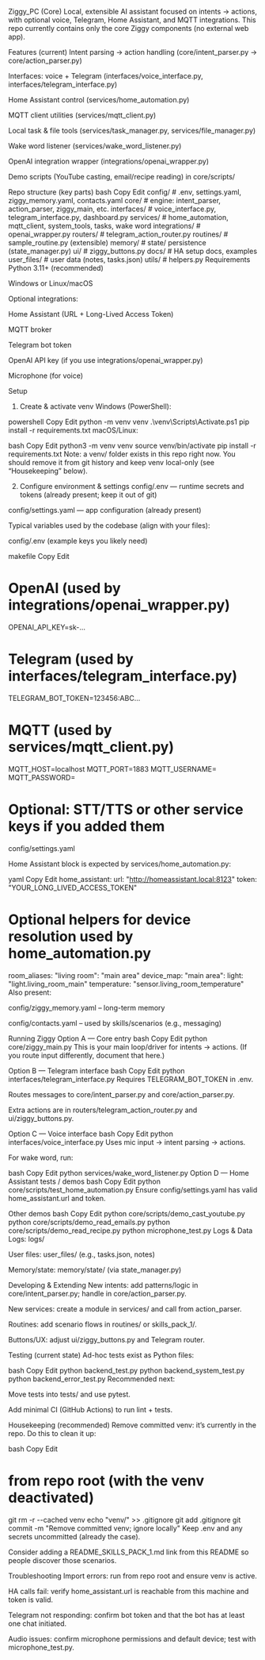 Ziggy_PC (Core)
Local, extensible AI assistant focused on intents → actions, with optional voice, Telegram, Home Assistant, and MQTT integrations. This repo currently contains only the core Ziggy components (no external web app).

Features (current)
Intent parsing → action handling (core/intent_parser.py → core/action_parser.py)

Interfaces: voice + Telegram (interfaces/voice_interface.py, interfaces/telegram_interface.py)

Home Assistant control (services/home_automation.py)

MQTT client utilities (services/mqtt_client.py)

Local task & file tools (services/task_manager.py, services/file_manager.py)

Wake word listener (services/wake_word_listener.py)

OpenAI integration wrapper (integrations/openai_wrapper.py)

Demo scripts (YouTube casting, email/recipe reading) in core/scripts/

Repo structure (key parts)
bash
Copy
Edit
config/              # .env, settings.yaml, ziggy_memory.yaml, contacts.yaml
core/                # engine: intent_parser, action_parser, ziggy_main, etc.
interfaces/          # voice_interface.py, telegram_interface.py, dashboard.py
services/            # home_automation, mqtt_client, system_tools, tasks, wake word
integrations/        # openai_wrapper.py
routers/             # telegram_action_router.py
routines/            # sample_routine.py (extensible)
memory/              # state/ persistence (state_manager.py)
ui/                  # ziggy_buttons.py
docs/                # HA setup docs, examples
user_files/          # user data (notes, tasks.json)
utils/               # helpers.py
Requirements
Python 3.11+ (recommended)

Windows or Linux/macOS

Optional integrations:

Home Assistant (URL + Long-Lived Access Token)

MQTT broker

Telegram bot token

OpenAI API key (if you use integrations/openai_wrapper.py)

Microphone (for voice)

Setup
1) Create & activate venv
Windows (PowerShell):

powershell
Copy
Edit
python -m venv venv
.\venv\Scripts\Activate.ps1
pip install -r requirements.txt
macOS/Linux:

bash
Copy
Edit
python3 -m venv venv
source venv/bin/activate
pip install -r requirements.txt
Note: a venv/ folder exists in this repo right now. You should remove it from git history and keep venv local-only (see “Housekeeping” below).

2) Configure environment & settings
config/.env — runtime secrets and tokens (already present; keep it out of git)

config/settings.yaml — app configuration (already present)

Typical variables used by the codebase (align with your files):

config/.env (example keys you likely need)

makefile
Copy
Edit
# OpenAI (used by integrations/openai_wrapper.py)
OPENAI_API_KEY=sk-...

# Telegram (used by interfaces/telegram_interface.py)
TELEGRAM_BOT_TOKEN=123456:ABC...

# MQTT (used by services/mqtt_client.py)
MQTT_HOST=localhost
MQTT_PORT=1883
MQTT_USERNAME=
MQTT_PASSWORD=

# Optional: STT/TTS or other service keys if you added them
config/settings.yaml

Home Assistant block is expected by services/home_automation.py:

yaml
Copy
Edit
home_assistant:
  url: "http://homeassistant.local:8123"
  token: "YOUR_LONG_LIVED_ACCESS_TOKEN"

# Optional helpers for device resolution used by home_automation.py
room_aliases:
  "living room": "main area"
device_map:
  "main area":
    light: "light.living_room_main"
    temperature: "sensor.living_room_temperature"
Also present:

config/ziggy_memory.yaml – long-term memory

config/contacts.yaml – used by skills/scenarios (e.g., messaging)

Running Ziggy
Option A — Core entry
bash
Copy
Edit
python core/ziggy_main.py
This is your main loop/driver for intents → actions. (If you route input differently, document that here.)

Option B — Telegram interface
bash
Copy
Edit
python interfaces/telegram_interface.py
Requires TELEGRAM_BOT_TOKEN in .env.

Routes messages to core/intent_parser.py and core/action_parser.py.

Extra actions are in routers/telegram_action_router.py and ui/ziggy_buttons.py.

Option C — Voice interface
bash
Copy
Edit
python interfaces/voice_interface.py
Uses mic input → intent parsing → actions.

For wake word, run:

bash
Copy
Edit
python services/wake_word_listener.py
Option D — Home Assistant tests / demos
bash
Copy
Edit
python core/scripts/test_home_automation.py
Ensure config/settings.yaml has valid home_assistant.url and token.

Other demos
bash
Copy
Edit
python core/scripts/demo_cast_youtube.py
python core/scripts/demo_read_emails.py
python core/scripts/demo_read_recipe.py
python microphone_test.py
Logs & Data
Logs: logs/

User files: user_files/ (e.g., tasks.json, notes)

Memory/state: memory/state/ (via state_manager.py)

Developing & Extending
New intents: add patterns/logic in core/intent_parser.py; handle in core/action_parser.py.

New services: create a module in services/ and call from action_parser.

Routines: add scenario flows in routines/ or skills_pack_1/.

Buttons/UX: adjust ui/ziggy_buttons.py and Telegram router.

Testing (current state)
Ad-hoc tests exist as Python files:

bash
Copy
Edit
python backend_test.py
python backend_system_test.py
python backend_error_test.py
Recommended next:

Move tests into tests/ and use pytest.

Add minimal CI (GitHub Actions) to run lint + tests.

Housekeeping (recommended)
Remove committed venv: it’s currently in the repo. Do this to clean it up:

bash
Copy
Edit
# from repo root (with the venv deactivated)
git rm -r --cached venv
echo "venv/" >> .gitignore
git add .gitignore
git commit -m "Remove committed venv; ignore locally"
Keep .env and any secrets uncommitted (already the case).

Consider adding a README_SKILLS_PACK_1.md link from this README so people discover those scenarios.

Troubleshooting
Import errors: run from repo root and ensure venv is active.

HA calls fail: verify home_assistant.url is reachable from this machine and token is valid.

Telegram not responding: confirm bot token and that the bot has at least one chat initiated.

Audio issues: confirm microphone permissions and default device; test with microphone_test.py.

